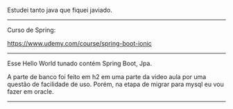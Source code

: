 Estudei tanto java que fiquei javiado.
_______________________________________
Curso de Spring:

https://www.udemy.com/course/spring-boot-ionic
_______________________________________
Esse Hello World tunado contém Spring Boot, Jpa. 

A parte de banco foi feito em h2 em uma parte da video aula por uma questão de facilidade de uso.
Porém, na etapa de migrar para mysql eu vou fazer em oracle.
_______________________________________

